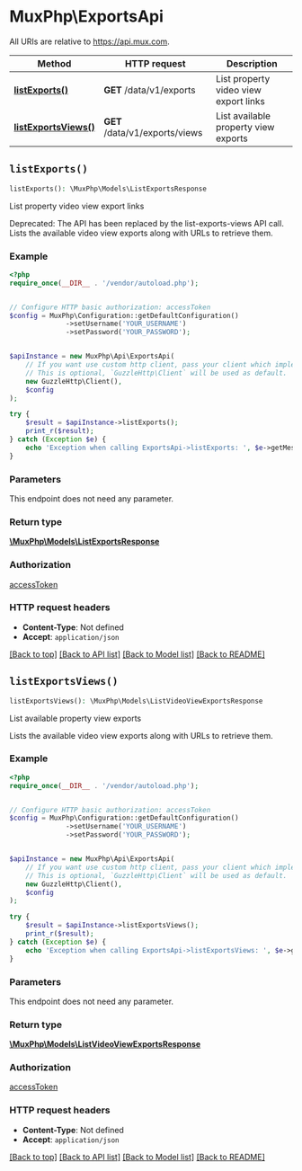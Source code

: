 # MuxPhp\ExportsApi

All URIs are relative to https://api.mux.com.

Method | HTTP request | Description
------------- | ------------- | -------------
[**listExports()**](ExportsApi.md#listExports) | **GET** /data/v1/exports | List property video view export links
[**listExportsViews()**](ExportsApi.md#listExportsViews) | **GET** /data/v1/exports/views | List available property view exports


## `listExports()`

```php
listExports(): \MuxPhp\Models\ListExportsResponse
```

List property video view export links

Deprecated: The API has been replaced by the list-exports-views API call.  Lists the available video view exports along with URLs to retrieve them.

### Example

```php
<?php
require_once(__DIR__ . '/vendor/autoload.php');


// Configure HTTP basic authorization: accessToken
$config = MuxPhp\Configuration::getDefaultConfiguration()
              ->setUsername('YOUR_USERNAME')
              ->setPassword('YOUR_PASSWORD');


$apiInstance = new MuxPhp\Api\ExportsApi(
    // If you want use custom http client, pass your client which implements `GuzzleHttp\ClientInterface`.
    // This is optional, `GuzzleHttp\Client` will be used as default.
    new GuzzleHttp\Client(),
    $config
);

try {
    $result = $apiInstance->listExports();
    print_r($result);
} catch (Exception $e) {
    echo 'Exception when calling ExportsApi->listExports: ', $e->getMessage(), PHP_EOL;
}
```

### Parameters

This endpoint does not need any parameter.

### Return type

[**\MuxPhp\Models\ListExportsResponse**](../Model/ListExportsResponse.md)

### Authorization

[accessToken](../../README.md#accessToken)

### HTTP request headers

- **Content-Type**: Not defined
- **Accept**: `application/json`

[[Back to top]](#) [[Back to API list]](../../README.md#endpoints)
[[Back to Model list]](../../README.md#models)
[[Back to README]](../../README.md)

## `listExportsViews()`

```php
listExportsViews(): \MuxPhp\Models\ListVideoViewExportsResponse
```

List available property view exports

Lists the available video view exports along with URLs to retrieve them.

### Example

```php
<?php
require_once(__DIR__ . '/vendor/autoload.php');


// Configure HTTP basic authorization: accessToken
$config = MuxPhp\Configuration::getDefaultConfiguration()
              ->setUsername('YOUR_USERNAME')
              ->setPassword('YOUR_PASSWORD');


$apiInstance = new MuxPhp\Api\ExportsApi(
    // If you want use custom http client, pass your client which implements `GuzzleHttp\ClientInterface`.
    // This is optional, `GuzzleHttp\Client` will be used as default.
    new GuzzleHttp\Client(),
    $config
);

try {
    $result = $apiInstance->listExportsViews();
    print_r($result);
} catch (Exception $e) {
    echo 'Exception when calling ExportsApi->listExportsViews: ', $e->getMessage(), PHP_EOL;
}
```

### Parameters

This endpoint does not need any parameter.

### Return type

[**\MuxPhp\Models\ListVideoViewExportsResponse**](../Model/ListVideoViewExportsResponse.md)

### Authorization

[accessToken](../../README.md#accessToken)

### HTTP request headers

- **Content-Type**: Not defined
- **Accept**: `application/json`

[[Back to top]](#) [[Back to API list]](../../README.md#endpoints)
[[Back to Model list]](../../README.md#models)
[[Back to README]](../../README.md)
